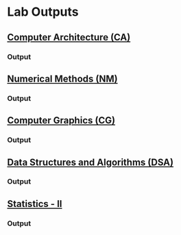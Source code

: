 # Lab Outputs

## [Computer Architecture (CA)](./CA)
### Output

## [Numerical Methods (NM)](./NM)
### Output

## [Computer Graphics (CG)](./CG)
### Output

## [Data Structures and Algorithms (DSA)](./DSA)
### Output

## [Statistics - II](./Statistics)
### Output
